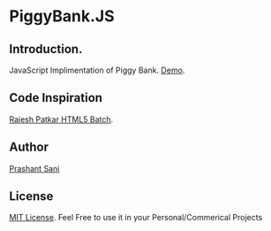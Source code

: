 PiggyBank.JS
============

## Introduction.
JavaScript Implimentation of Piggy Bank. 
[Demo](http://prashantsani.com/demos/PiggyBank.JS/).

## Code Inspiration
[Rajesh Patkar HTML5 Batch](http://www.rajeshpatkar.com/Courses/javascript-technology).

## Author
[Prashant Sani](www.prashantsani.com/spider/)

## License
[MIT License](http://opensource.org/licenses/MIT).
Feel Free to use it in your Personal/Commerical Projects 
